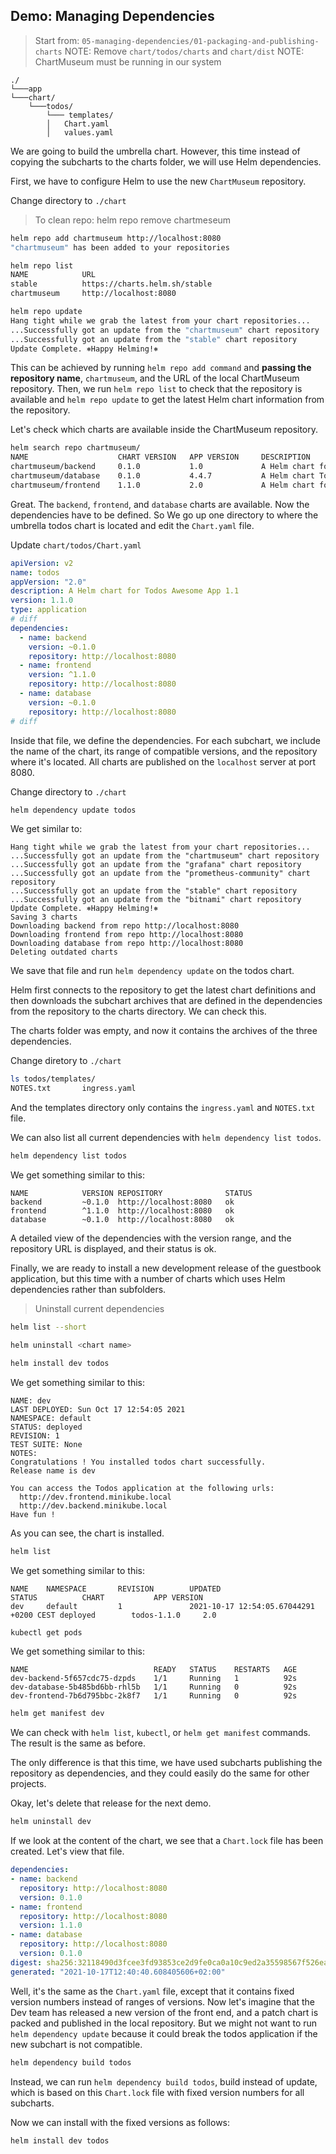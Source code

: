 ## Demo: Managing Dependencies

> Start from: `05-managing-dependencies/01-packaging-and-publishing-charts`
> NOTE: Remove `chart/todos/charts` and `chart/dist`
> NOTE: ChartMuseum must be running in our system

```
./
└───app   
└───chart/
    └───todos/
        └─── templates/
        │   Chart.yaml
        │   values.yaml
```

We are going to build the umbrella chart. However, this time instead of copying the subcharts to the charts folder, we will use Helm dependencies. 

First, we have to configure Helm to use the new `ChartMuseum` repository. 

Change directory to `./chart`

> To clean repo: helm repo remove chartmeseum

```bash
helm repo add chartmuseum http://localhost:8080
"chartmuseum" has been added to your repositories
```

```bash
helm repo list
NAME            URL                          
stable          https://charts.helm.sh/stable
chartmuseum     http://localhost:8080
```

```bash
helm repo update
Hang tight while we grab the latest from your chart repositories...
...Successfully got an update from the "chartmuseum" chart repository
...Successfully got an update from the "stable" chart repository
Update Complete. ⎈Happy Helming!⎈
```

This can be achieved by running `helm repo add command` and **passing the repository name**, `chartmuseum`, and the URL of the local ChartMuseum repository. Then, we run `helm repo list` to check that the repository is available and `helm repo update` to get the latest Helm chart information from the repository. 

Let's check which charts are available inside the ChartMuseum repository. 

```bash
helm search repo chartmuseum/
NAME                    CHART VERSION   APP VERSION     DESCRIPTION                              
chartmuseum/backend     0.1.0           1.0             A Helm chart for Todos backend 1.0       
chartmuseum/database    0.1.0           4.4.7           A Helm chart Todos Database Mongodb 4.4.7
chartmuseum/frontend    1.1.0           2.0             A Helm chart for Todos Frontend 2.0   
```

Great. The `backend`, `frontend`, and `database` charts are available. Now the dependencies have to be defined. So We go up one directory to where the umbrella todos chart is located and edit the `Chart.yaml` file. 

Update `chart/todos/Chart.yaml`

```yaml
apiVersion: v2
name: todos
appVersion: "2.0"
description: A Helm chart for Todos Awesome App 1.1
version: 1.1.0
type: application
# diff
dependencies:
  - name: backend
    version: ~0.1.0
    repository: http://localhost:8080
  - name: frontend
    version: ^1.1.0
    repository: http://localhost:8080
  - name: database
    version: ~0.1.0
    repository: http://localhost:8080
# diff
```

Inside that file, we define the dependencies. For each subchart, we include the name of the chart, its range of compatible versions, and the repository where it's located. All charts are published on the `localhost` server at port 8080. 

Change directory to `./chart`

```bash
helm dependency update todos
```

We get similar to:

```
Hang tight while we grab the latest from your chart repositories...
...Successfully got an update from the "chartmuseum" chart repository
...Successfully got an update from the "grafana" chart repository
...Successfully got an update from the "prometheus-community" chart repository
...Successfully got an update from the "stable" chart repository
...Successfully got an update from the "bitnami" chart repository
Update Complete. ⎈Happy Helming!⎈
Saving 3 charts
Downloading backend from repo http://localhost:8080
Downloading frontend from repo http://localhost:8080
Downloading database from repo http://localhost:8080
Deleting outdated charts
```

We save that file and run `helm dependency update` on the todos chart. 

Helm first connects to the repository to get the latest chart definitions and then downloads the subchart archives that are defined in the dependencies from the repository to the charts directory. We can check this. 

The charts folder was empty, and now it contains the archives of the three dependencies. 

Change diretory to `./chart` 

```bash
ls todos/templates/
NOTES.txt       ingress.yaml
```

And the templates directory only contains the `ingress.yaml` and `NOTES.txt` file. 

We can also list all current dependencies with `helm dependency list todos`. 

```bash
helm dependency list todos
```

We get something similar to this:

```
NAME            VERSION REPOSITORY              STATUS
backend         ~0.1.0  http://localhost:8080   ok    
frontend        ^1.1.0  http://localhost:8080   ok    
database        ~0.1.0  http://localhost:8080   ok 
```

A detailed view of the dependencies with the version range, and the repository URL is displayed, and their status is ok. 

Finally, we are ready to install a new development release of the guestbook application, but this time with a number of charts which uses Helm dependencies rather than subfolders. 

> Uninstall current dependencies

```bash
helm list --short 
```

```bash
helm uninstall <chart name>
```

```bash
helm install dev todos
```

We get something similar to this:

```
NAME: dev
LAST DEPLOYED: Sun Oct 17 12:54:05 2021
NAMESPACE: default
STATUS: deployed
REVISION: 1
TEST SUITE: None
NOTES:
Congratulations ! You installed todos chart successfully.
Release name is dev

You can access the Todos application at the following urls:
  http://dev.frontend.minikube.local
  http://dev.backend.minikube.local
Have fun !
```

As you can see, the chart is installed. 

```bash
helm list
```

We get something similar to this:

```
NAME    NAMESPACE       REVISION        UPDATED                                 STATUS          CHART           APP VERSION
dev     default         1               2021-10-17 12:54:05.67044291 +0200 CEST deployed        todos-1.1.0     2.0  
```


```bash
kubectl get pods
```

We get something similar to this:

```
NAME                            READY   STATUS    RESTARTS   AGE
dev-backend-5f657cdc75-dzpds    1/1     Running   1          92s
dev-database-5b485bd6bb-rhl5b   1/1     Running   0          92s
dev-frontend-7b6d795bbc-2k8f7   1/1     Running   0          92s
```

```bash
helm get manifest dev
```

We can check with `helm list`, `kubectl`, or `helm get manifest` commands. The result is the same as before. 

The only difference is that this time, we have used subcharts publishing the repository as dependencies, and they could easily do the same for other projects. 

Okay, let's delete that release for the next demo. 

```bash
helm uninstall dev
```

If we look at the content of the chart, we see that a `Chart.lock` file has been created. Let's view that file. 

```yaml
dependencies:
- name: backend
  repository: http://localhost:8080
  version: 0.1.0
- name: frontend
  repository: http://localhost:8080
  version: 1.1.0
- name: database
  repository: http://localhost:8080
  version: 0.1.0
digest: sha256:32118490d3fcee3fd93853ce2d9fe0ca0a10c9ed2a35598567f526ea62e73bf7
generated: "2021-10-17T12:40:40.608405606+02:00"
```

Well, it's the same as the `Chart.yaml` file, except that it contains fixed version numbers instead of ranges of versions. Now let's imagine that the Dev team has released a new version of the front end, and a patch chart is packed and published in the local repository. But we might not want to run `helm dependency update` because it could break the todos application if the new subchart is not compatible. 

```bash
helm dependency build todos
```

Instead, we can run `helm dependency build todos`, build instead of update, which is based on this `Chart.lock` file with fixed version numbers for all subcharts.

Now we can install with the fixed versions as follows:

```bash
helm install dev todos
```
